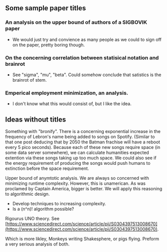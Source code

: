 ## Some sample paper titles

### An analysis on the upper bound of authors of a SIGBOVIK paper
- We would just try and convience as many people as we could to sign off on the paper, pretty boring though.

### On the concerning correlation between statisical notation and brainrot
- See "sigma", "mu", "beta". Could somehow conclude that satistics is the brainrot of stem.

### Emperical employment minimization, an analysis.
- I don't know what this would consist of, but I like the idea.

## Ideas without titles

Something with "bronify". There is a concerning exponential increase in the frequency of Lebron's name being added to songs on Spotify. (Similar to that one post deducing that by 2050 the Batman frachise will have a reboot every 5 pico seconds). Because each of these new songs require space (in some data server somewhere), we can calculate humanities expected extention via these songs taking up too much space. We could also see if the energy requirement of producing the songs would push humans to extinction before the space requirement.

Upper bound of anymtotic analysis. We are always so concerned with minimizing runtime complexity. However, this is unamerican. As was proclamed by Captain America, bigger is better. We will apply this reasoning to algorithmic design.
- Develop techniques to increasing complexity.
- Is a (n^n)! algorithm possible?

Rigourus UNO theory. See [https://www.sciencedirect.com/science/article/pii/S0304397513008670](https://www.sciencedirect.com/science/article/pii/S0304397513008670).

Which is more likley, Monkeys writing Shakesphere, or pigs flying. Preform a very serious analysis of both.
